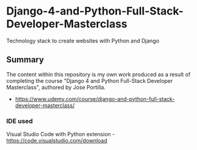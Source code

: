 # Django-4-and-Python-Full-Stack-Developer-Masterclass
Technology stack to create websites with Python and Django

## Summary
The content within this repository is my own work produced as a result of completing the course  "Django 4 and Python Full-Stack Developer Masterclass", authored by Jose Portilla.
* https://www.udemy.com/course/django-and-python-full-stack-developer-masterclass/


### IDE used
Visual Studio Code with Python extension - https://code.visualstudio.com/download
